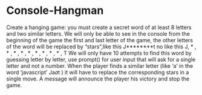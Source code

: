 # Console-Hangman

Create a hanging game:
you must create a secret word of at least 8 letters and two similar letters.
We will only be able to see in the console from the beginning of the game the first and last letter of the game, the other letters of the word will be replaced by “stars”,like this J********t no like this J, * , * , * ,  * , * , * , * , * , * , T
We will only have 10 attempts to find this word by guessing letter by letter, use prompt() for user input that will ask for a single letter and not a number.
When the player finds a similar letter (like ‘a’ in the word ‘javascript’ Ja*a*t ) it will have to replace the corresponding stars in a single move.
A message will announce the player his victory and stop the game.
